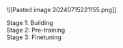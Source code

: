 ![[Pasted image 20240715221155.png]]

Stage 1: Building  
Stage 2: Pre-training  
Stage 3: Finetuning